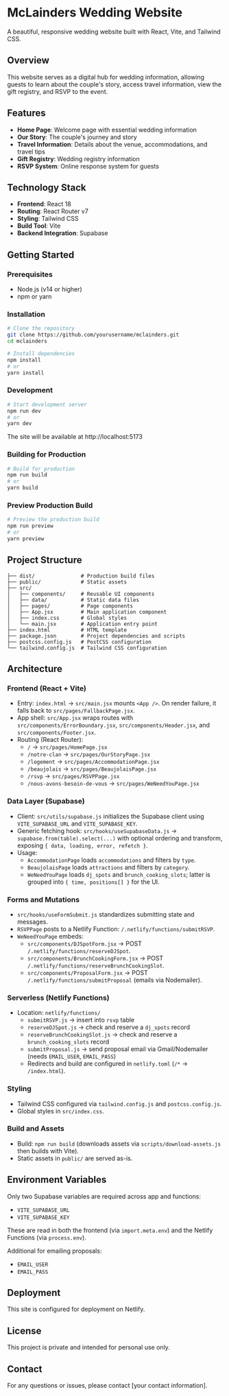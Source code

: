 # McLainders Wedding Website

A beautiful, responsive wedding website built with React, Vite, and Tailwind CSS.

## Overview

This website serves as a digital hub for wedding information, allowing guests to learn about the couple's story, access travel information, view the gift registry, and RSVP to the event.

## Features

- **Home Page**: Welcome page with essential wedding information
- **Our Story**: The couple's journey and story
- **Travel Information**: Details about the venue, accommodations, and travel tips
- **Gift Registry**: Wedding registry information
- **RSVP System**: Online response system for guests

## Technology Stack

- **Frontend**: React 18
- **Routing**: React Router v7
- **Styling**: Tailwind CSS
- **Build Tool**: Vite
- **Backend Integration**: Supabase

## Getting Started

### Prerequisites

- Node.js (v14 or higher)
- npm or yarn

### Installation

```bash
# Clone the repository
git clone https://github.com/yourusername/mclainders.git
cd mclainders

# Install dependencies
npm install
# or
yarn install
```

### Development

```bash
# Start development server
npm run dev
# or
yarn dev
```

The site will be available at http://localhost:5173

### Building for Production

```bash
# Build for production
npm run build
# or
yarn build
```

### Preview Production Build

```bash
# Preview the production build
npm run preview
# or
yarn preview
```

## Project Structure

```
├── dist/               # Production build files
├── public/             # Static assets
├── src/
│   ├── components/     # Reusable UI components
│   ├── data/           # Static data files
│   ├── pages/          # Page components
│   ├── App.jsx         # Main application component
│   ├── index.css       # Global styles
│   └── main.jsx        # Application entry point
├── index.html          # HTML template
├── package.json        # Project dependencies and scripts
├── postcss.config.js   # PostCSS configuration
└── tailwind.config.js  # Tailwind CSS configuration
```

## Architecture

### Frontend (React + Vite)
- Entry: `index.html` → `src/main.jsx` mounts `<App />`. On render failure, it falls back to `src/pages/FallbackPage.jsx`.
- App shell: `src/App.jsx` wraps routes with `src/components/ErrorBoundary.jsx`, `src/components/Header.jsx`, and `src/components/Footer.jsx`.
- Routing (React Router):
  - `/` → `src/pages/HomePage.jsx`
  - `/notre-clan` → `src/pages/OurStoryPage.jsx`
  - `/logement` → `src/pages/AccommodationPage.jsx`
  - `/beaujolais` → `src/pages/BeaujolaisPage.jsx`
  - `/rsvp` → `src/pages/RSVPPage.jsx`
  - `/nous-avons-besoin-de-vous` → `src/pages/WeNeedYouPage.jsx`

### Data Layer (Supabase)
- Client: `src/utils/supabase.js` initializes the Supabase client using `VITE_SUPABASE_URL` and `VITE_SUPABASE_KEY`.
- Generic fetching hook: `src/hooks/useSupabaseData.js` → `supabase.from(table).select(...)` with optional ordering and transform, exposing `{ data, loading, error, refetch }`.
- Usage:
  - `AccommodationPage` loads `accommodations` and filters by `type`.
  - `BeaujolaisPage` loads `attractions` and filters by `category`.
  - `WeNeedYouPage` loads `dj_spots` and `brunch_cooking_slots`; latter is grouped into `{ time, positions[] }` for the UI.

### Forms and Mutations
- `src/hooks/useFormSubmit.js` standardizes submitting state and messages.
- `RSVPPage` posts to a Netlify Function: `/.netlify/functions/submitRSVP`.
- `WeNeedYouPage` embeds:
  - `src/components/DJSpotForm.jsx` → POST `/.netlify/functions/reserveDJSpot`.
  - `src/components/BrunchCookingForm.jsx` → POST `/.netlify/functions/reserveBrunchCookingSlot`.
  - `src/components/ProposalForm.jsx` → POST `/.netlify/functions/submitProposal` (emails via Nodemailer).

### Serverless (Netlify Functions)
- Location: `netlify/functions/`
  - `submitRSVP.js` → insert into `rsvp` table
  - `reserveDJSpot.js` → check and reserve a `dj_spots` record
  - `reserveBrunchCookingSlot.js` → check and reserve a `brunch_cooking_slots` record
  - `submitProposal.js` → send proposal email via Gmail/Nodemailer (needs `EMAIL_USER`, `EMAIL_PASS`)
  - Redirects and build are configured in `netlify.toml` (`/*` → `/index.html`).

### Styling
- Tailwind CSS configured via `tailwind.config.js` and `postcss.config.js`.
- Global styles in `src/index.css`.

### Build and Assets
- Build: `npm run build` (downloads assets via `scripts/download-assets.js` then builds with Vite).
- Static assets in `public/` are served as-is.

## Environment Variables

Only two Supabase variables are required across app and functions:

- `VITE_SUPABASE_URL`
- `VITE_SUPABASE_KEY`

These are read in both the frontend (via `import.meta.env`) and the Netlify Functions (via `process.env`).

Additional for emailing proposals:

- `EMAIL_USER`
- `EMAIL_PASS`

## Deployment

This site is configured for deployment on Netlify.

## License

This project is private and intended for personal use only.

## Contact

For any questions or issues, please contact [your contact information].